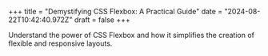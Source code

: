+++
title = "Demystifying CSS Flexbox: A Practical Guide"
date = "2024-08-22T10:42:40.972Z"
draft = false
+++

  Understand the power of CSS Flexbox and how it simplifies the creation of flexible and responsive layouts.
        